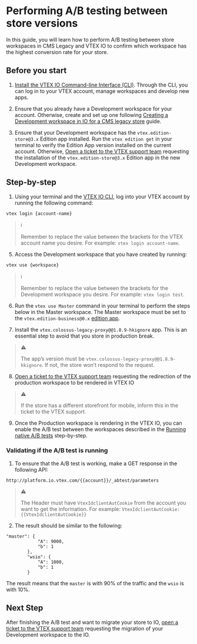 # Performing A/B testing between store versions
In this guide, you will learn how to perform A/B testing between store workspaces in CMS Legacy and VTEX IO to confirm which workspace has the highest conversion rate for your store.

## Before you start
1. [Install the VTEX IO Command-line Interface (CLI)](https://developers.vtex.com/vtex-developer-docs/docs/vtex-io-documentation-vtex-io-cli-installation-and-command-reference). Through the CLI, you can log in to your VTEX account, manage workspaces and develop new apps.

2. Ensure that you already have a Development workspace for your account. Otherwise, create and set up one following [Creating a Development workspace in IO for a CMS legacy store](https://developers.vtex.com/vtex-developer-docs/docs/vtex-io-documentation-creating-development-workspace-for-cms-legacy) guide.

3. Ensure that your Development workspace has the `vtex.edition-store@3.x` Edition app installed. Run the `vtex edition get` in your terminal to verify the Edition App version installed on the current account. Otherwise, [Open a ticket to the VTEX support team](https://help-tickets.vtex.com/smartlink/sso/login/zendesk?_ga=2.222513819.1487123273.1647865109-1001456323.1619912759) requesting the installation of the `vtex.edition-store@3.x` Edition app in the new Development workspace.


## Step-by-step 

1. Using your terminal and the [VTEX IO CLI](https://developers.vtex.com/vtex-developer-docs/docs/vtex-io-documentation-vtex-io-cli-installation-and-command-reference), log into your VTEX account by running the following command:

```
vtex login {account-name}
```
>  ℹ️        
> 
> Remember to replace the value between the brackets for the VTEX account name you desire. For example: `vtex login account-name`.


5. Access the Development workspace that you have created by running:
```
vtex use {workspace} 
```
>  ℹ️        
> 
> Remember to replace the value between the brackets for the Development workspace you desire. For example: `vtex login test`.

6. Run the `vtex use Master` command in your terminal to perform the steps below in the Master workspace. The Master workspace must be set to the `vtex.edition-business@0.x` [edition app](https://developers.vtex.com/vtex-developer-docs/docs/vtex-io-documentation-edition-app).

7. Install the `vtex.colossus-legacy-proxy@@1.8.9-hkignore` app. This is an essential step to avoid that you store in production break. 

>⚠️ 
> 
> The app’s version must be `vtex.colossus-legacy-proxy@@1.8.9-hkignore`. If not, the store won’t respond to the request.

8. [Open a ticket to the VTEX support team](https://help-tickets.vtex.com/smartlink/sso/login/zendesk?_ga=2.222513819.1487123273.1647865109-1001456323.1619912759) requesting the redirection of the production workspace to be rendered in VTEX IO

>⚠️ 
> 
> If the store has a different storefront for mobile, inform this in the ticket to the VTEX support.

9. Once the Production workspace is rendering in the VTEX IO, you can enable the A/B test between the workspaces described in the [Running native A/B tests](https://developers.vtex.com/vtex-developer-docs/docs/vtex-io-documentation-running-native-ab-testing) step-by-step.

### Validating if the A/B test is running

1. To ensure that the A/B test is working, make a GET response in the following API:

`http://platform.io.vtex.com/{{account}}/_abtest/parameters`

> ⚠️
>
> The Header must have `VtexIdclientAutCookie` from the account you want to get the information. For example: `VtexIdclientAutCookie: {{VtexIdclientAutCookie}}`

2. The result should be similar to the following:

```
"master": {
            "A": 9000,
            "b": 1
        },
        "wsio": {
            "A": 1000,
            "b": 1
        }

```
The result means that the `master` is with 90% of the traffic and the `wsio` is with 10%.

## Next Step    
After finishing the A/B test and want to migrate your store to IO, [open a ticket to the VTEX support team](https://help-tickets.vtex.com/smartlink/sso/login/zendesk?_ga=2.222513819.1487123273.1647865109-1001456323.1619912759)  requesting the migration of your Development workspace to the IO.
